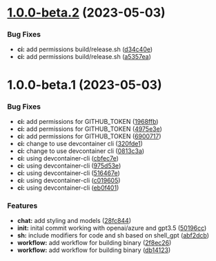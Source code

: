 # [1.0.0-beta.2](https://github.com/jsburckhardt/gogpt/compare/v1.0.0-beta.1...v1.0.0-beta.2) (2023-05-03)


### Bug Fixes

* **ci:** add permissions build/release.sh ([d34c40e](https://github.com/jsburckhardt/gogpt/commit/d34c40eac2a3678699d8a42423a558e63920e50e))
* **ci:** add permissions build/release.sh ([a5357ea](https://github.com/jsburckhardt/gogpt/commit/a5357eaf850855fccc092955bbd5bc7b196db6f1))

# 1.0.0-beta.1 (2023-05-03)


### Bug Fixes

* **ci:** add permissions for GITHUB_TOKEN ([1968ffb](https://github.com/jsburckhardt/gogpt/commit/1968ffbed2a441e33e736be5bf3e72addfa863db))
* **ci:** add permissions for GITHUB_TOKEN ([4975e3e](https://github.com/jsburckhardt/gogpt/commit/4975e3eeac1853520e8dd05d51315edc3e9c2e2b))
* **ci:** add permissions for GITHUB_TOKEN ([6900717](https://github.com/jsburckhardt/gogpt/commit/69007178b8abc832d2f0c20926a15ac29f88c402))
* **ci:** change to use devcontainer cli ([320fde1](https://github.com/jsburckhardt/gogpt/commit/320fde104859eb8c145fca4611ddcfce36f97151))
* **ci:** change to use devcontainer cli ([0813c3a](https://github.com/jsburckhardt/gogpt/commit/0813c3a67a0d161a5bc5f93ded00340af8f9b0cc))
* **ci:** using devcontainer-cli ([cbfec7e](https://github.com/jsburckhardt/gogpt/commit/cbfec7e8cf7abb463d544e45dfaef53ac6b0dca5))
* **ci:** using devcontainer-cli ([975d53e](https://github.com/jsburckhardt/gogpt/commit/975d53e5178e0cf82d5200146944e0533147da74))
* **ci:** using devcontainer-cli ([516467e](https://github.com/jsburckhardt/gogpt/commit/516467e1283d50ebfbcd12ba89b31473740adbed))
* **ci:** using devcontainer-cli ([c019605](https://github.com/jsburckhardt/gogpt/commit/c019605f141f4edb2b580d55dc296b74af60c459))
* **ci:** using devcontainer-cli ([eb0f401](https://github.com/jsburckhardt/gogpt/commit/eb0f401526f2045615bbb990ca163a5cec98fb4a))


### Features

* **chat:** add styling and models ([28fc844](https://github.com/jsburckhardt/gogpt/commit/28fc8448f5bca498f8737fdf2b7442f93a98b363))
* **init:** inital commit working with openai/azure and gpt3.5 ([50196cc](https://github.com/jsburckhardt/gogpt/commit/50196cc55e9cad8eb153d6644f7ae5a04e298063))
* **sh:** include modifiers for code and sh based on shell_gpt ([abf2dcb](https://github.com/jsburckhardt/gogpt/commit/abf2dcbe7f89ec0b5631e65cc46bdc7184f1d056))
* **workflow:** add workflow for building binary ([2f8ec26](https://github.com/jsburckhardt/gogpt/commit/2f8ec26eee972fa7e6dae15b06b98366ed8c5602))
* **workflow:** add workflow for building binary ([db14123](https://github.com/jsburckhardt/gogpt/commit/db1412307fe90cc5df3725889ed234cd6b18db95))
